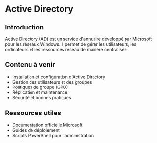 # Active Directory

## Introduction
Active Directory (AD) est un service d'annuaire développé par Microsoft pour les réseaux Windows. Il permet de gérer les utilisateurs, les ordinateurs et les ressources réseau de manière centralisée.

## Contenu à venir
- Installation et configuration d'Active Directory
- Gestion des utilisateurs et des groupes
- Politiques de groupe (GPO)
- Réplication et maintenance
- Sécurité et bonnes pratiques

## Ressources utiles
- Documentation officielle Microsoft
- Guides de déploiement
- Scripts PowerShell pour l'administration 